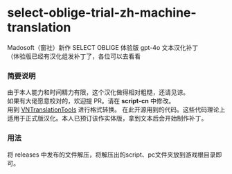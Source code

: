 # select-oblige-trial-zh-machine-translation
Madosoft（窗社）新作 SELECT OBLIGE 体验版 gpt-4o 文本汉化补丁  
（体验版已经有汉化组发补丁了，各位可以去看看
### 简要说明  
由于本人能力和时间精力有限，这个汉化做得相对粗糙，还请见谅。  
如果有大佬愿意校对的，欢迎提 PR。请在 **script-cn** 中修改。  
用到 [VNTranslationTools](https://github.com/arcusmaximus/VNTranslationTools) 进行格式转换。
在此开源用到的代码。这些代码理论上适用于正式版汉化。本人已预订该作实体版，拿到文本后会开始制作补丁。
### 用法
将 releases 中发布的文件解压，将解压出的script、pc文件夹放到游戏根目录即可。
